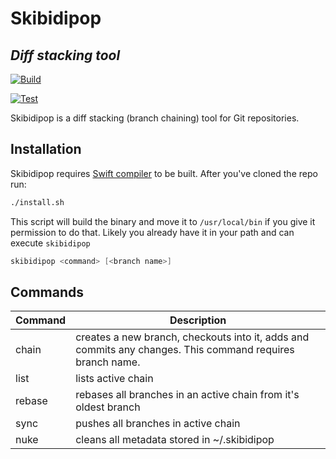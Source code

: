 # Skibidipop

## _Diff stacking tool_

[![Build](https://github.com/DariusVil/skibidipop/actions/workflows/build.yml/badge.svg?branch=main)](https://github.com/DariusVil/skibidipop/actions/workflows/build.yml)

[![Test](https://github.com/DariusVil/skibidipop/actions/workflows/test.yml/badge.svg?branch=main)](https://github.com/DariusVil/skibidipop/actions/workflows/test.yml)

Skibidipop is a diff stacking (branch chaining) tool for Git repositories.

## Installation

Skibidipop requires [Swift compiler](https://www.swift.org/download/) to be built. After you've cloned the repo run:

```sh
./install.sh
```

This script will build the binary and move it to `/usr/local/bin` if you give it permission to do that. Likely you already have it in your path and can execute `skibidipop`
```Swift
skibidipop <command> [<branch name>]
```

## Commands

| Command | Description |
| ------ | ------ |
| chain | creates a new branch, checkouts into it, adds and commits any changes. This command requires branch name. |
| list | lists active chain |
| rebase | rebases all branches in an active chain from it's oldest branch |
| sync | pushes all branches in active chain |
| nuke | cleans all metadata stored in ~/.skibidipop|
